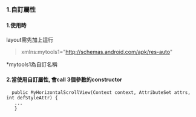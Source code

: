 ### 1.自訂屬性

#### 1.使用時
layout需先加上這行
>xmlns:mytools1="http://schemas.android.com/apk/res-auto"

  *mytools1為自訂名稱
  
  #### 2.當使用自訂屬性, 會call 3個參數的constructor  
  
      public MyHorizontalScrollView(Context context, AttributeSet attrs, int defStyleAttr) {
       ...
       }
  
